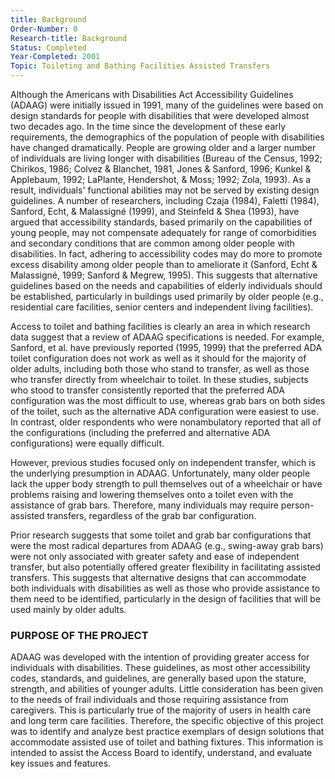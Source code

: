 ```yaml
---
title: Background
Order-Number: 0
Research-title: Background
Status: Completed
Year-Completed: 2001
Topic: Toileting and Bathing Facilities Assisted Transfers
---
```


Although the Americans with Disabilities Act Accessibility Guidelines (ADAAG) were initially issued in 1991, many of the guidelines were based on design standards for people with disabilities that were developed almost two decades ago. In the time since the development of these early requirements, the demographics of the population of people with disabilities have changed dramatically. People are growing older and a larger number of individuals are living longer with disabilities (Bureau of the Census, 1992; Chirikos, 1986; Colvez & Blanchet, 1981, Jones & Sanford, 1996; Kunkel & Applebaum, 1992; LaPlante, Hendershot, & Moss; 1992; Zola, 1993). As a result, individuals' functional abilities may not be served by existing design guidelines. A number of researchers, including Czaja (1984), Faletti (1984), Sanford, Echt, & Malassigné (1999), and Steinfeld & Shea (1993), have argued that accessibility standards, based primarily on the capabilities of young people, may not compensate adequately for range of comorbidities and secondary conditions that are common among older people with disabilities. In fact, adhering to accessibility codes may do more to promote excess disability among older people than to ameliorate it (Sanford, Echt & Malassigné, 1999; Sanford & Megrew, 1995). This suggests that alternative guidelines based on the needs and capabilities of elderly individuals should be established, particularly in buildings used primarily by older people (e.g., residential care facilities, senior centers and independent living facilities).

Access to toilet and bathing facilities is clearly an area in which research data suggest that a review of ADAAG specifications is needed. For example, Sanford, et al. have previously reported (1995, 1999) that the preferred ADA toilet configuration does not work as well as it should for the majority of older adults, including both those who stand to transfer, as well as those who transfer directly from wheelchair to toilet. In these studies, subjects who stood to transfer consistently reported that the preferred ADA configuration was the most difficult to use, whereas grab bars on both sides of the toilet, such as the alternative ADA configuration were easiest to use. In contrast, older respondents who were nonambulatory reported that all of the configurations (including the preferred and alternative ADA configurations) were equally difficult.

However, previous studies focused only on independent transfer, which is the underlying presumption in ADAAG. Unfortunately, many older people lack the upper body strength to pull themselves out of a wheelchair or have problems raising and lowering themselves onto a toilet even with the assistance of grab bars. Therefore, many individuals may require person-assisted transfers, regardless of the grab bar configuration.

Prior research suggests that some toilet and grab bar configurations that were the most radical departures from ADAAG (e.g., swing-away grab bars) were not only associated with greater safety and ease of independent transfer, but also potentially offered greater flexibility in facilitating assisted transfers. This suggests that alternative designs that can accommodate both individuals with disabilities as well as those who provide assistance to them need to be identified, particularly in the design of facilities that will be used mainly by older adults.

### PURPOSE OF THE PROJECT

ADAAG was developed with the intention of providing greater access for individuals with disabilities. These guidelines, as most other accessibility codes, standards, and guidelines, are generally based upon the stature, strength, and abilities of younger adults. Little consideration has been given to the needs of frail individuals and those requiring assistance from caregivers. This is particularly true of the majority of users in health care and long term care facilities. Therefore, the specific objective of this project was to identify and analyze best practice exemplars of design solutions that accommodate assisted use of toilet and bathing fixtures. This information is intended to assist the Access Board to identify, understand, and evaluate key issues and features.
